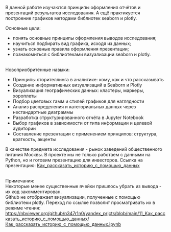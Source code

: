 В данной работе изучаются принципы оформления отчётов и презентаций результатов исследования. А ещё практикуется построение графиков методами библиотек seaborn и plotly.

Основные цели:

- понять основные принципы оформления выводов исследования;
- научиться подбирать вид графика, исходя из данных;
- узнать основные правила оформления презентации;
- познакомиться с библиотеками визуализации seaborn и plotly.
<br><br>

Новоприобритённые навыки:

- Принципы сторителлинга в аналитике: кому, как и что рассказывать
- Создание информативных визуализаций в Seaborn и Plotly
- Визуализация географических данных: кластеры, маркеры, хороплеты
- Подбор цветовых гамм и стилей графиков для наглядности
- Анализ распределения и категориальных данных через нестандартные диаграммы
- Разработка структурированного отчёта в Jupyter Notebook
- Выбор графиков в зависимости от типа информации и целевой аудитории
- Составление презентации с применением принципов: структура, краткость, акценты


В качестве предмета исследования - рынок заведений общественного питания Москвы. В проекте мы не только работаем с данными на Python, но и готовим презентацию для инвесторов. Ссылка на презентацию: 
[Как_рассказать_историю_с_помощью_данных](https://disk.yandex.ru/d/iNhF56EPt1Zn-A)
 <br> <br>
 
Примечания: <br>
  Некоторые менее существенные ячейки пришлось убрать из вывода - их код закомментирован.  <br>
  Github не отображает визуализации, полученные с помощью библиотеки plotly. 
  Переход по ссылке позволит просматривать их в режиме чтения: <br> https://nbviewer.org/github/n347r1n0/yandex_prjcts/blob/main/11_Как_рассказать_историю_с_помощью_данных/Как_рассказать_историю_с_помощью_данных.ipynb
